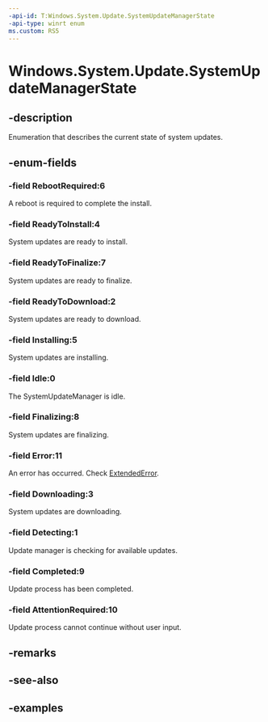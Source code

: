 ```yaml
---
-api-id: T:Windows.System.Update.SystemUpdateManagerState
-api-type: winrt enum
ms.custom: RS5
---
```


<!-- Enumeration syntax.
public enum SystemUpdateManagerState : int 
-->

# Windows.System.Update.SystemUpdateManagerState

## -description
Enumeration that describes the current state of system updates.

## -enum-fields
### -field RebootRequired:6
A reboot is required to complete the install.

### -field ReadyToInstall:4
System updates are ready to install.

### -field ReadyToFinalize:7
System updates are ready to finalize.

### -field ReadyToDownload:2
System updates are ready to download.

### -field Installing:5
System updates are installing.

### -field Idle:0
The SystemUpdateManager is idle.

### -field Finalizing:8
System updates are finalizing.

### -field Error:11
An error has occurred. Check [ExtendedError](systemupdatemanager_extendederror.md).

### -field Downloading:3
System updates are downloading.

### -field Detecting:1
Update manager is checking for available updates.

### -field Completed:9
Update process has been completed.

### -field AttentionRequired:10
Update process cannot continue without user input.

## -remarks
## -see-also

## -examples

